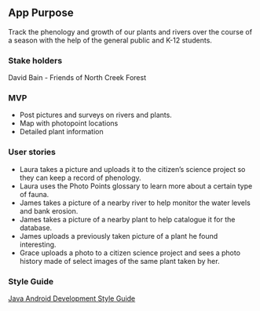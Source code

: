 ## App Purpose
Track the phenology and growth of our plants and rivers over the course of a season with the help of the general public and K-12 students.

### Stake holders
David Bain - Friends of North Creek Forest

### MVP
* Post pictures and surveys on rivers and plants.
* Map with photopoint locations
* Detailed plant information

### User stories
* Laura takes a picture and uploads it to the citizen’s science project so they can keep a record of phenology.
* Laura uses the Photo Points glossary to learn more about a certain type of fauna.
* James takes a picture of a nearby river to help monitor the water levels and bank erosion.
* James takes a picture of a nearby plant to help catalogue it for the database.
* James uploads a previously taken picture of a plant he found interesting.
* Grace uploads a photo to a citizen science project and sees a photo history made of select images of the same plant taken by her.

### Style Guide
[Java Android Development Style Guide](https://github.com/ribot/android-guidelines/blob/master/project_and_code_guidelines.md)